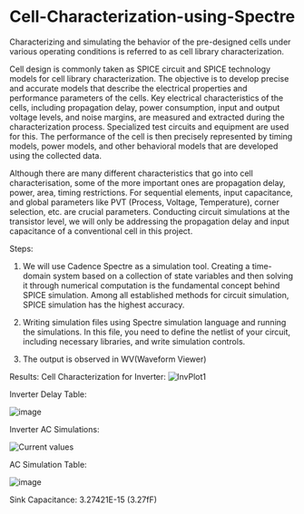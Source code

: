 # Cell-Characterization-using-Spectre

Characterizing and simulating the behavior of the pre-designed cells under various operating conditions is referred to as cell library characterization.

Cell design is commonly taken as SPICE circuit and SPICE technology models for cell library characterization.
The objective is to develop precise and accurate models that describe the electrical properties and performance parameters of the cells. Key electrical characteristics of the cells, including propagation delay, power consumption, input and output voltage levels, and noise margins, are measured and extracted during the characterization process. Specialized test circuits and equipment are used for this. The performance of the cell is then precisely represented by timing models, power models, and other behavioral models that are developed using the collected data.

Although there are many different characteristics that go into cell characterisation, some of the more important ones are propagation delay, power, area, timing restrictions. For sequential elements, input capacitance, and global parameters like PVT (Process, Voltage, Temperature), corner selection, etc. are crucial parameters. Conducting circuit simulations at the transistor level, we will only be addressing the propagation delay and input capacitance of a conventional cell in this project.

Steps: 
1. We will use Cadence Spectre as a simulation tool. 
Creating a time-domain system based on a collection of state variables and then solving it through numerical computation is the fundamental concept behind SPICE simulation. Among all established methods for circuit simulation, SPICE simulation has the highest accuracy. 

2. Writing simulation files using Spectre simulation language and running the simulations.
In this file, you need to define the netlist of your circuit, including necessary libraries, and write simulation controls.
3. The output is observed in WV(Waveform Viewer)

Results:
Cell Characterization for Inverter:
![InvPlot1](https://github.com/RoshiniUdayaKumar/Cell-Characterization-using-Spectre/assets/133715179/072a6f3b-bf56-4126-b29b-dfbfa89fa212)

Inverter Delay Table:

![image](https://github.com/RoshiniUdayaKumar/Cell-Characterization-using-Spectre/assets/133715179/aa838020-36f7-4d44-8f98-ddbe90e9d6d6)

Inverter AC Simulations:

![Current values](https://github.com/RoshiniUdayaKumar/Cell-Characterization-using-Spectre/assets/133715179/625ef5b8-8ca8-46e2-a0f6-511fd22d496b)

AC Simulation Table:

![image](https://github.com/RoshiniUdayaKumar/Cell-Characterization-using-Spectre/assets/133715179/76f33f4c-d7ef-4d57-867e-a22bbb7573b6)

Sink Capacitance: 3.27421E-15 (3.27fF)
